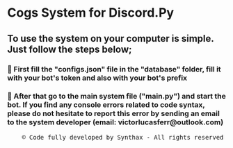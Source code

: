 <h1> Cogs System for Discord.Py </h1>

<h2> To use the system on your computer is simple. Just follow the steps below; </h2>

<h3> 🔑 First fill the "configs.json" file in the "database" folder, fill it with your bot's token and also with your bot's prefix </h3>

<h3> 🔧 After that go to the main system file ("main.py") and start the bot. If you find any console errors related to code syntax, please do not hesitate to report this error by sending an email to the system developer (email: victorlucasferr@outlook.com) </h3>

<pre>
    &copy; Code fully developed by Synthax - All rights reserved
</pre>
